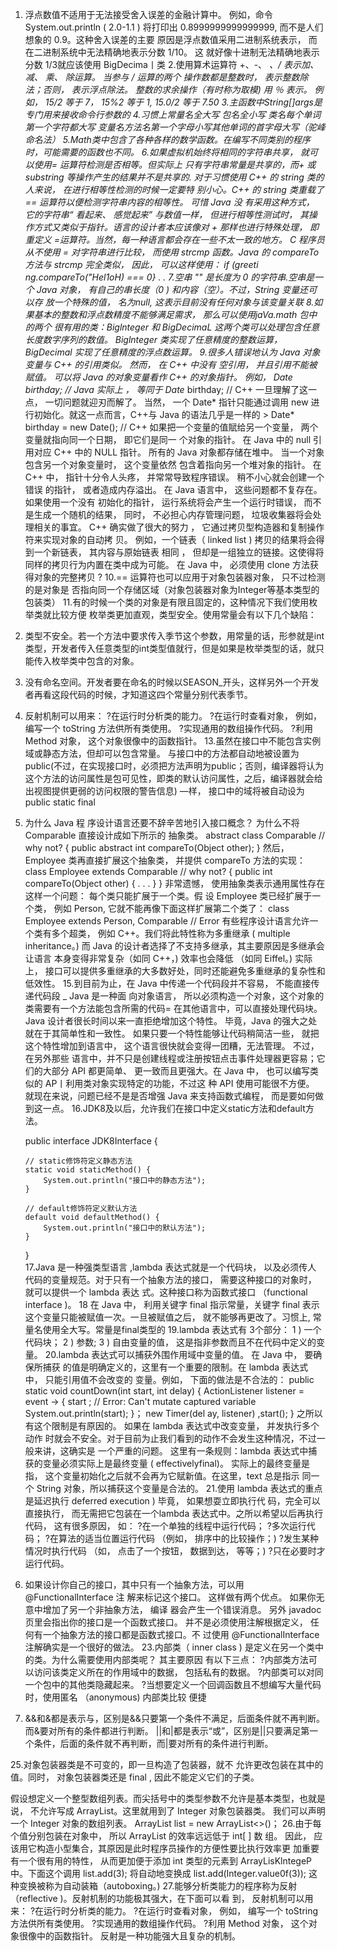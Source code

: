  1.  浮点数值不适用于无法接受舍入误差的金融计算中。 例如，命令 System.out.println
( 2.0-1.1 ) 将打印出 0.8999999999999999, 而不是人们想象的 0.9。这种舍入误差的主要
原因是浮点数值采用二进制系统表示， 而在二进制系统中无法精确地表示分数 1/10。 这
就好像十进制无法精确地表示分数 1/3就应该使用 BigDecima丨类
2.使用算术运算符 +、-、 *、/ 表示加、减、 乘、 除运算。 当参与 / 运算的两个
操作数都是整数时， 表示整数除法；否则， 表示浮点除法。 整数的求余操作（有时称为取模)
用 ％ 表示。 例如， 15/2 等于 7， 15%2 等于 1, 15.0/2 等于 7.50
3.主函数中String[]args是专门用来接收命令行参数的
4.习惯上常量名全大写 包名全小写 类名每个单词第一个字符都大写 变量名方法名第一个字母小写其他单词的首字母大写（驼峰命名法）
5.Math类中包含了各种各样的数学函数。在编写不同类别的程序时，可能需要的函数也不同。
6.如果虚拟机始终将相同的字符串共享， 就可以使用= 运算符检测是否相等。但实际上
只有字符串常量是共享的，而+ 或 substring 等操作产生的结果并不是共享的.
对于习惯使用 C++ 的 string 类的人来说， 在进行相等性检测的时候一定要特
别小心。C++ 的 string 类重载了 == 运算符以便检测字符串内容的相等性。 可惜 Java 没
有采用这种方式， 它的字符串“ 看起来、 感觉起来” 与数值一样， 但进行相等性测试时，
其操作方式又类似于指针。语言的设计者本应该像对 + 那样也进行特殊处理， 即重定义
=运算符。当然，每一种语言都会存在一些不太一致的地方。
C 程序员从不使用 = 对字符串进行比较， 而使用 strcmp 函数。Java 的 compareTo
方法与 strcmp 完全类似， 因此， 可以这样使用：
if (greeti ng.compareTo("Hel1oH) === 0} . . 
7.空串 "" 是长度为 0 的字符串.空串是一个 Java 对象， 有自己的串长度（0 ) 和内容（空）。不过，String 变量还可以存
放一个特殊的值， 名为null, 这表示目前没有任何对象与该变量关联
8.如果基本的整数和浮点数精度不能够满足需求， 那么可以使用jaVa.math 包中的两个
很有用的类：Biglnteger 和 BigDecimaL 这两个类可以处理包含任意长度数字序列的数值。
Biglnteger 类实现了任意精度的整数运算， BigDecimal 实现了任意精度的浮点数运算。
9.很多人错误地认为 Java 对象变量与 C++ 的引用类似。 然而， 在 C++ 中没有
空引用， 并且引用不能被赋值。 可以将 Java 的对象变量看作 C++ 的对象指针。 例如，
Date birthday; // Java
实际上
， 等同于
Date* birthday; // C++
一旦理解了这一点， 一切问题就迎刃而解了。 当然， 一个 Date* 指针只能通过调用
new 进行初始化。就这一点而言，C++与 Java 的语法几乎是一样的 >
Date* birthday = new Date(); // C++
如果把一个变量的值賦给另一个变量， 两个变量就指向同一个日期， 即它们是同一
个对象的指针。 在 Java 中的 null 引用对应 C++ 中的 NULL 指针。
所有的 Java 对象都存储在堆中。 当一个对象包含另一个对象变量时， 这个变量依然
包含着指向另一个堆对象的指针。
在 C++ 中， 指针十分令人头疼， 并常常导致程序错误。 稍不小心就会创建一个错误
的指针， 或者造成内存溢出。 在 Java 语言中， 这些问题都不复存在。 如果使用一个没有
初始化的指针， 运行系统将会产生一个运行时错误， 而不是生成一个随机的结果， 同时，
不必担心内存管理问题， 垃圾收集器将会处理相关的事宜。
C++ 确实做了很大的努力
， 它通过拷贝型构造器和复制操作符来实现对象的自动拷
贝。 例如，一个链表（ linked list ) 拷贝的结果将会得到一个新链表， 其内容与原始链表
相同
， 但却是一组独立的链接。这使得将同样的拷贝行为内置在类中成为可能。 在 Java
中， 必须使用 clone 方法获得对象的完整拷贝 ?
10.== 运算符也可以应用于对象包装器对象， 只不过检测的是对象是
否指向同一个存储区域（对象包装器对象为Integer等基本类型的包装类）
11.有的时候一个类的对象是有限且固定的，这种情况下我们使用枚举类就比较方便
枚举类更加直观，类型安全。使用常量会有以下几个缺陷：
1. 类型不安全。若一个方法中要求传入季节这个参数，用常量的话，形参就是int类型，开发者传入任意类型的int类型值就行，但是如果是枚举类型的话，就只能传入枚举类中包含的对象。
2. 没有命名空间。开发者要在命名的时候以SEASON_开头，这样另外一个开发者再看这段代码的时候，才知道这四个常量分别代表季节。
12. 反射机制可以用来：
?在运行时分析类的能力。
?在运行时查看对象， 例如， 编写一个 toString 方法供所有类使用。
?实现通用的数组操作代码。
?利用 Method 对象， 这个对象很像中的函数指针。
13.虽然在接口中不能包含实例域或静态方法，但却可以包含常量。
与接口中的方法都自动地被设置为 public(不过，在实现接口时，必须把方法声明为public；否则，编译器将认为这个方法的访问属性是包可见性，即类的默认访问属性，之后，编译器就会给出视图提供更弱的访问权限的警告信息)
—样， 接口中的域将被自动设为 public static final
14. 为什么 Java 程
序设计语言还要不辞辛苦地引入接口概念？ 为什么不将 Comparable 直接设计成如下所示的
抽象类。
abstract class Comparable // why not?
{
public abstract int compareTo(Object other);
}
然后，Employee 类再直接扩展这个抽象类， 并提供 compareTo 方法的实现：
class Employee extends Comparable // why not?
{
public int compareTo(Object other) { . . . }
}
非常遗憾， 使用抽象类表示通用属性存在这样一个问题： 每个类只能扩展于一个类。假
设 Employee 类已经扩展于一个类， 例如 Person, 它就不能再像下面这样扩展第二个类了：
class Employee extends Person, Comparable // Error
有些程序设计语言允许一个类有多个超类， 例如 C++。我们将此特性称为多重继承
( multiple inheritance。) 而 Java 的设计者选择了不支持多继承，其主要原因是多继承会让语言
本身变得非常复杂（如同 C++，) 效率也会降低 （如同 Eiffel。)
实际上， 接口可以提供多重继承的大多数好处，同时还能避免多重继承的复杂性和低效性。
15.到目前为止，在 Java 中传递一个代码段并不容易， 不能直接传递代码段 _ Java 是一种面
向对象语言， 所以必须构造一个对象，这个对象的类需要有一个方法能包含所需的代码=
在其他语言中，可以直接处理代码块。Java 设计者很长时间以来一直拒绝增加这个特性。
毕竟，Java 的强大之处就在于其简单性和一致性。 如果只要一个特性能够让代码稍简洁一些，
就把这个特性增加到语言中， 这个语言很快就会变得一团糟，无法管理。 不过， 在另外那些
语言中，并不只是创建线程或注册按钮点击事件处理器更容易；它们的大部分 API 都更简单、
更一致而且更强大。在 Java 中， 也可以编写类似的 AP丨利用类对象实现特定的功能，不过这
种 API 使用可能很不方便。
就现在来说，问题已经不是是否增强 Java 来支持函数式编程， 而是要如何做到这一点。
16.JDK8及以后，允许我们在接口中定义static方法和default方法。

    public interface JDK8Interface {  
    
        // static修饰符定义静态方法  
        static void staticMethod() {  
            System.out.println("接口中的静态方法");  
        }  
          
        // default修饰符定义默认方法  
        default void defaultMethod() {  
            System.out.println("接口中的默认方法");  
        }  
    }  
17.Java 是一种强类型语言 ,lambda 表达式就是一个代码块， 以及必须传人
代码的变量规范。对于只有一个抽象方法的接口， 需要这种接口的对象时， 就可以提供一个 lambda 表达
式。这种接口称为函数式接口 （functional interface )。
18 在 Java 中， 利用关键字 final 指示常量，关键字 final 表示这个变量只能被赋值一次。一旦被赋值之后， 就不能够再更改了。习惯上,
常量名使用全大写。常量是final类型的
19.lambda 表达式有 3个部分：
1 ) 一个代码块；
2 ) 参数;
3 ) 自由变量的值， 这是指非参数而且不在代码中定义的变量。
20.lambda 表达式可以捕获外围作用域中变量的值。 在 Java 中， 要确保所捕获
的值是明确定义的，这里有一个重要的限制。在 lambda 表达式中， 只能引用值不会改变的
变量。例如， 下面的做法是不合法的：
public static void countDown(int start, int delay)
{
ActionListener listener = event ->
{
start ; // Error: Can't mutate captured variable
System.out.println(start);
}；
new Timer(del ay, listener) ,start();
}
之所以有这个限制是有原因的。 如果在 lambda 表达式中改变变量， 并发执行多个动作
时就会不安全。对于目前为止我们看到的动作不会发生这种情况，不过一般来讲，这确实是
一个严重的问题。
这里有一条规则：lambda 表达式中捕获的变量必须实际上是最终变量 ( effectivelyfinal)。
实际上的最终变量是指， 这个变量初始化之后就不会再为它赋新值。在这里，text 总是指示
同一个 String 对象，所以捕获这个变量是合法的。
21.使用 lambda 表达式的重点是延迟执行 deferred execution ) 毕竟， 如果想耍立即执行代
码，完全可以直接执行， 而无需把它包装在一个lambda 表达式中。之所以希望以后再执行
代码， 这有很多原因， 如：
?在一个单独的线程中运行代码；
?多次运行代码；
?在算法的适当位置运行代码 （例如， 排序中的比较操作；)
?发生某种情况时执行代码 （如， 点击了一个按钮， 数据到达， 等等；)
?只在必要时才运行代码。
22. 如果设计你自己的接口，其中只有一个抽象方法，可以用@FunctionalInterface 注
解来标记这个接口。 这样做有两个优点。 如果你无意中增加了另一个非抽象方法， 编译
器会产生一个错误消息。 另外 javadoc 页里会指出你的接口是一个函数式接口。
并不是必须使用注解根据定义， 任何有一个抽象方法的接口都是函数式接口。不
过使用 @FunctionalInterface 注解确实是一个很好的做法。
23.内部类（ inner class ) 是定义在另一个类中的类。为什么需要使用内部类呢？ 其主要原因
有以下三点：
?内部类方法可以访问该类定义所在的作用域中的数据， 包括私有的数据。
?内部类可以对同一个包中的其他类隐藏起来。
?当想要定义一个回调函数且不想编写大量代码时，使用匿名 （anonymous) 内部类比较
便捷
24. &&和&都是表示与，区别是&&只要第一个条件不满足，后面条件就不再判断。而&要对所有的条件都进行判断。
 ||和|都是表示“或”，区别是||只要满足第一个条件，后面的条件就不再判断，而|要对所有的条件进行判断。

25.对象包装器类是不可变的，即一旦构造了包装器，就不
允许更改包装在其中的值。同时， 对象包装器类还是 final , 因此不能定义它们的子类。

假设想定义一个整型数组列表。而尖括号中的类型参数不允许是基本类型，也就是说，
不允许写成 ArrayList<int>。这里就用到了 Integer 对象包装器类。 我们可以声明一个 Integer
对象的数组列表。
ArrayList<Integer> list = new ArrayList<>()；
26.由于每个值分别包装在对象中， 所以 ArrayList<lnteger> 的效率远远低于 int[ ] 数
组。 因此， 应该用它构造小型集合，其原因是此时程序员操作的方便性要比执行效率更
加重要
有一个很有用的特性， 从而更加便于添加 int 类型的元素到 ArrayLisKlntegeP
中。下面这个调用
list.add(3);
将自动地变换成
list.add(Integer.value0f(3));
这种变换被称为自动装箱（autoboxing。)
27.能够分析类能力的程序称为反射（reflective )。反射机制的功能极其强大，在下面可以看
到， 反射机制可以用来：
?在运行时分析类的能力。
?在运行时查看对象， 例如， 编写一个 toString 方法供所有类使用。
?实现通用的数组操作代码。
?利用 Method 对象， 这个对象很像中的函数指针。
反射是一种功能强大且复杂的机制。 